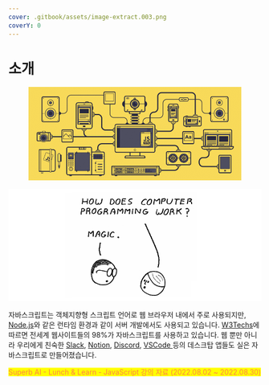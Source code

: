 ```yaml
---
cover: .gitbook/assets/image-extract.003.png
coverY: 0
---
```


# 소개

<figure><img src=".gitbook/assets/javascript-rules.gif" alt=""><figcaption></figcaption></figure>

![](.gitbook/assets/image.png)

자바스크립트는 객체지향형 스크립트 언어로 웹 브라우저 내에서 주로 사용되지만, [Node.js](https://nodejs.org/en/about/)와 같은 런타임 환경과 같이 서버 개발에서도 사용되고 있습니다. [W3Techs](https://w3techs.com/technologies/details/cp-javascript)에 따르면 전세계 웹사이트들의 98%가 자바스크립트를 사용하고 있습니다. 웹 뿐만 아니라 우리에게 친숙한 [Slack](https://slack.com/), [Notion](https://www.notion.so/), [Discord](https://discord.com/), [VSCode ](https://code.visualstudio.com/)등의 데스크탑 앱들도 실은 자바스크립트로 만들어졌습니다.


<span style="text-align:right;">
  <mark style="color:#ff625acc;">Superb AI - Lunch & Learn - JavaScript 강의 자료 (2022.08.02 ~ 2022.08.30)</mark>
</span>
